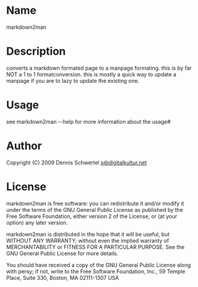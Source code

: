 Name
============
markdown2man

Description
===========
converts a markdown formated page to a manpage formating. this is by far NOT a 1 to 1 formatconversion. this is mostly a quick way to update a manpage if you are to lazy to update the existing one. 

Usage
===========
see markdown2man --help for more information about the usage#

Author
============
Copyright (C) 2009 Dennis Schwertel <s@digitalkultur.net>

License
============
markdown2man is free software: you can redistribute it and/or modify it
under the terms of the GNU General Public License as published by the Free
Software Foundation, either version 2 of the License, or (at your option) any
later version.

markdown2man is distributed in the hope that it will be useful,
but WITHOUT ANY WARRANTY; without even the implied warranty of
MERCHANTABILITY or FITNESS FOR A PARTICULAR PURPOSE.  See the GNU
General Public License for more details.

You should have received a copy of the GNU General Public License
along with persy; if not, write to the Free Software
Foundation, Inc., 59 Temple Place, Suite 330, Boston, MA  02111-1307  USA


